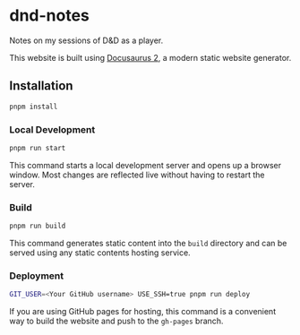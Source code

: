 # dnd-notes

Notes on my sessions of D&amp;D as a player.

This website is built using [Docusaurus 2](https://docusaurus.io/), a modern
static website generator.

## Installation

```sh
pnpm install
```

### Local Development

```sh
pnpm run start
```

This command starts a local development server and opens up a browser window.
Most changes are reflected live without having to restart the server.

### Build

```sh
pnpm run build
```

This command generates static content into the `build` directory and can be
served using any static contents hosting service.

### Deployment

```sh
GIT_USER=<Your GitHub username> USE_SSH=true pnpm run deploy
```

If you are using GitHub pages for hosting, this command is a convenient way to
build the website and push to the `gh-pages` branch.
